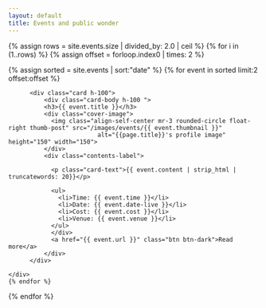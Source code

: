 ```yaml
---
layout: default
title: Events and public wonder
---
```


{% assign rows = site.events.size | divided_by: 2.0 | ceil %}
{% for i in (1..rows) %}
  {% assign offset = forloop.index0 | times: 2 %}
  <div class="row">
  {% assign sorted = site.events | sort:"date" %}
  {% for event in sorted limit:2 offset:offset %}
     <div class="col-md-6 mt-3">

          <div class="card h-100">
              <div class="card-body h-100 ">
              <h3>{{ event.title }}</h3>
              <div class="cover-image">
                <img class="align-self-center mr-3 rounded-circle float-right thumb-post" src="/images/events/{{ event.thumbnail }}"
                             alt="{{page.title}}'s profile image" height="150" width="150">
              </div>
              <div class="contents-label">

                <p class="card-text">{{ event.content | strip_html | truncatewords: 20}}</p>

                <ul>
                  <li>Time: {{ event.time }}</li>
                  <li>Date: {{ event.date-live }}</li>
                  <li>Cost: {{ event.cost }}</li>
                  <li>Venue: {{ event.venue }}</li>
                </ul>
                </div>
                <a href="{{ event.url }}" class="btn btn-dark">Read more</a>
              </div>
          </div>

    </div>
    {% endfor %}
  </div>
{% endfor %}
